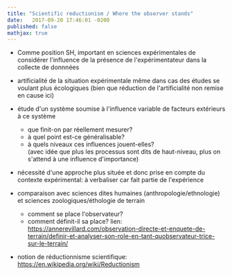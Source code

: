 ```yaml
---
title: "Scientific reductionism / Where the observer stands"
date:   2017-09-20 17:46:01 -0200
published: false
mathjax: true
---
```


* Comme position SH, important en sciences expérimentales de considérer 
l'influence de la présence de l'expérimentateur dans la collecte de donnnées
+ artificialité de la situation expérimentale même dans cas des études se voulant plus écologiques 
(bien que réduction de l'artificialité non remise en cause ici)

* étude d'un système soumise à l'influence variable de facteurs extérieurs à ce système </br>
  * que finit-on par réellement mesurer? </br>
  * à quel point est-ce généralisable? </br>
  * à quels niveaux ces influences jouent-elles? </br>
    (avec idée que plus les processus sont dits de haut-niveau, plus on s'attend à une influence d'importance)
    
* nécessité d'une approche plus située et donc prise en compte du contexte expérimental: à verbaliser car fait partie de l'expérience

* comparaison avec sciences dites humaines (anthropologie/ethnologie) et sciences zoologiques/éthologie de terrain
  * comment se place l'observateur?
  * comment définit-il sa place? 
  lien: https://annerevillard.com/observation-directe-et-enquete-de-terrain/definir-et-analyser-son-role-en-tant-quobservateur-trice-sur-le-terrain/
  
* notion de réductionnisme scientifique: https://en.wikipedia.org/wiki/Reductionism
  
  


